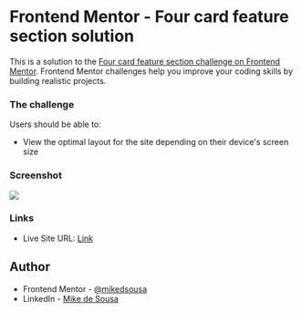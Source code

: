 # Frontend Mentor - Four card feature section solution

This is a solution to the [Four card feature section challenge on Frontend Mentor](https://www.frontendmentor.io/challenges/four-card-feature-section-weK1eFYK). Frontend Mentor challenges help you improve your coding skills by building realistic projects. 


### The challenge

Users should be able to:

- View the optimal layout for the site depending on their device's screen size

### Screenshot

![]((design/desktop-design-done.jpg))


### Links

- Live Site URL: [Link](silver-pasca-b7a1d1.netlify.app)


## Author

- Frontend Mentor - [@mikedsousa](https://www.frontendmentor.io/profile/mikedsousa)
- LinkedIn - [Mike de Sousa](https://www.linkedin.com/in/mike-de-sousa/)
